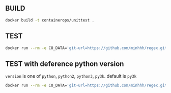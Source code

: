 ## BUILD

```bash
docker build -t containerops/unittest .
```

## TEST

```bash
docker run --rm -e CO_DATA='git-url=https://github.com/minhhh/regex.git entry-path=.' containerops/unittest
```

## TEST with deference python version

`version` is one of `python`, `python2`, `python3`, `py3k`.
default is `py3k`

```bash
docker run --rm -e CO_DATA='git-url=https://github.com/minhhh/regex.git entry-path=. version=python' containerops/unittest
```
